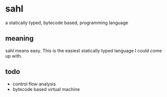 # sahl

a statically typed, bytecode based, programming language

## meaning

sahl means easy. This is the easiest statically typed language I could come up with.

## todo

- control flow analysis
- bytecode based virtual machine
